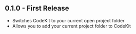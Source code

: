 ## 0.1.0 - First Release
* Switches CodeKit to your current open project folder
* Allows you to add your current project folder to CodeKit
